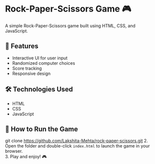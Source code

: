 # Rock-Paper-Scissors Game 🎮  

A simple Rock-Paper-Scissors game built using HTML, CSS, and JavaScript.  

## 🚀 Features  
- Interactive UI for user input  
- Randomized computer choices  
- Score tracking  
- Responsive design  

## 🛠️ Technologies Used  
- HTML  
- CSS  
- JavaScript  



## 📂 How to Run the Game  
git clone https://github.com/Lakshita-Mehta/rock-paper-scissors.git
2. Open the folder and double-click `index.html` to launch the game in your browser.  
3. Play and enjoy! 🎮  

